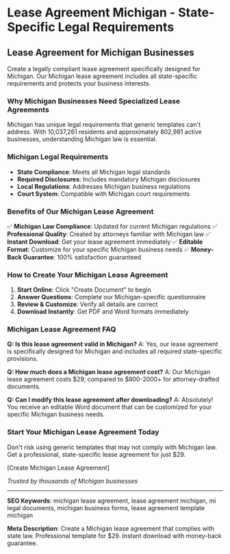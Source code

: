 # Lease Agreement Michigan - State-Specific Legal Requirements

## Lease Agreement for Michigan Businesses

Create a legally compliant lease agreement specifically designed for Michigan. Our Michigan lease agreement includes all state-specific requirements and protects your business interests.

### Why Michigan Businesses Need Specialized Lease Agreements

Michigan has unique legal requirements that generic templates can't address. With 10,037,261 residents and approximately 802,981 active businesses, understanding Michigan law is essential.

### Michigan Legal Requirements

- **State Compliance**: Meets all Michigan legal standards
- **Required Disclosures**: Includes mandatory Michigan disclosures
- **Local Regulations**: Addresses Michigan business regulations
- **Court System**: Compatible with Michigan court requirements

### Benefits of Our Michigan Lease Agreement

✅ **Michigan Law Compliance**: Updated for current Michigan regulations
✅ **Professional Quality**: Created by attorneys familiar with Michigan law
✅ **Instant Download**: Get your lease agreement immediately
✅ **Editable Format**: Customize for your specific Michigan business needs
✅ **Money-Back Guarantee**: 100% satisfaction guaranteed

### How to Create Your Michigan Lease Agreement

1. **Start Online**: Click "Create Document" to begin
2. **Answer Questions**: Complete our Michigan-specific questionnaire
3. **Review & Customize**: Verify all details are correct
4. **Download Instantly**: Get PDF and Word formats immediately

### Michigan Lease Agreement FAQ

**Q: Is this lease agreement valid in Michigan?**
A: Yes, our lease agreement is specifically designed for Michigan and includes all required state-specific provisions.

**Q: How much does a Michigan lease agreement cost?**
A: Our Michigan lease agreement costs $29, compared to $800-2000+ for attorney-drafted documents.

**Q: Can I modify this lease agreement after downloading?**
A: Absolutely! You receive an editable Word document that can be customized for your specific Michigan business needs.

### Start Your Michigan Lease Agreement Today

Don't risk using generic templates that may not comply with Michigan law. Get a professional, state-specific lease agreement for just $29.

[Create Michigan Lease Agreement]

*Trusted by thousands of Michigan businesses*

---

**SEO Keywords**: michigan lease agreement, lease agreement michigan, mi legal documents, michigan business forms, lease agreement template michigan

**Meta Description**: Create a Michigan lease agreement that complies with state law. Professional template for $29. Instant download with money-back guarantee.
